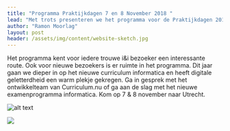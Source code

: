 ```yaml
---
title: "Programma Praktijkdagen 7 en 8 November 2018 "
lead: "Met trots presenteren we het programma voor de Praktijkdagen 2018!"
author: "Ramon Moorlag"
layout: post
header: /assets/img/content/website-sketch.jpg
---
```

Het programma kent voor iedere trouwe i&i bezoeker een interessante route. Ook voor nieuwe bezoekers is er ruimte in het programma. Dit jaar gaan we dieper in op het nieuwe curriculum informatica en heeft digitale geletterdheid een warm plekje gekregen. Ga in gesprek met het ontwikkelteam van Curriculum.nu of ga aan de slag met het nieuwe examenprogramma informatica. Kom op 7 & 8 november naar Utrecht.

 
![alt text](https://github.com/ieni/website/blob/master/assets/img/content/Programma_ii_8nov.jpg?raw=true "Programma 8 November 2018")

<img src="https://github.com/ieni/website/blob/master/assets/img/content/Programma_ii_7nov.jpg?raw=true">

